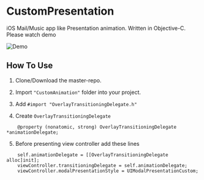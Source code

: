 # CustomPresentation
iOS Mail/Music app like Presentation animation. Written in Objective-C. Please watch demo

![Demo](https://github.com/rajdhakate/CustomPresentation/blob/master/Presentation.gif)

## How To Use

1. Clone/Download the master-repo.

2. Import ```"CustomAnimation"``` folder into your project.

3. Add ```#import "OverlayTransitioningDelegate.h"```

4. Create ```OverlayTransitioningDelegate``` 
```
    @property (nonatomic, strong) OverlayTransitioningDelegate *animationDelegate;
```

5. Before presenting view controller add these lines
```
    self.animationDelegate = [[OverlayTransitioningDelegate alloc]init];
    viewController.transitioningDelegate = self.animationDelegate;
    viewController.modalPresentationStyle = UIModalPresentationCustom;
```
